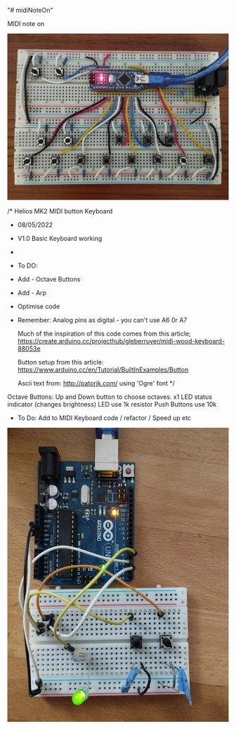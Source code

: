 "# midiNoteOn" 

MIDI note on

![Arduino Midi Keyboard new version](newKeys.jpg)

/*  Helios MK2 MIDI button Keyboard
 *  08/05/2022
 *  V1.0 Basic Keyboard working
 *
 *  To DO:
 *  Add - Octave Buttons
 *  Add - Arp
 *  Optimise code
 * 
    Remember: Analog pins as digital - you can't use A6 0r A7

    Much of the inspiration of this code comes from this article;
    https://create.arduino.cc/projecthub/gleberruyer/midi-wood-keyboard-88053e

    Button setup from this article:
    https://www.arduino.cc/en/Tutorial/BuiltInExamples/Button

    Ascii text from: http://patorjk.com/ using 'Ogre' font
*/

Octave Buttons:
Up and Down button to choose octaves.  x1 LED status indicator (changes brightness)
LED use 1k resistor
Push Buttons use 10k
- To Do:  Add to MIDI Keyboard code / refactor / Speed up etc

![arduino_Octave_Buttons](arduino_Octave_Buttons.jpg)
